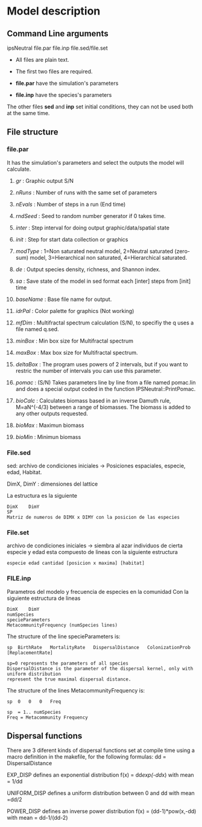 # Model description

## Command Line arguments 

ipsNeutral file.par file.inp file.sed/file.set

- All files are plain text. 
- The first two files are required.

- **file.par** have the simulation's parameters
- **file.inp** have the species's parameters

The other files **sed** and **inp** set initial conditions, they can not be used both at the same time.

## File structure

### file.par

It has the simulation's parameters and select the outputs the model will calculate.

1. *gr*		: Graphic output S/N

2. *nRuns*		: Number of runs with the same set of parameters

3. *nEvals*		: Number of steps in a run (End time)

4. *rndSeed*	: Seed to random number generator if 0 takes time.

5. *inter*		: Step interval for doing output graphic/data/spatial state

6. *init*		: Step for start data collection or graphics 

7. *modType*	: 1=Non saturated neutral model, 2=Neutral saturated (zero-sum) model, 
	 	3=Hierarchical non saturated, 4=Hierarchical saturated.

8.	*de*		: Output species density, richness, and Shannon index. 

9.	*sa*		: Save state of the model in sed format each [inter] steps from [init] time  

10.	*baseName*	: Base file name for output.

11. *idrPal*	: Color palette for graphics (Not working)

13.	*mfDim* 	: Multifractal spectrum calculation (S/N), to specifiy the q uses a file named q.sed.
		
14. *minBox* 	: Min box size for Multifractal spectrum

15. *maxBox*	: Max box size for Multifractal spectrum.

16.	*deltaBox*	: The program uses powers of 2 intervals, but if you want to restric the number of intervals you can use this parameter.
		
8.	*pomac*		: (S/N) Takes parameters line by line from a file named pomac.lin and does a special output coded in the function IPSNeutral::PrintPomac.

9.	*bioCalc*	: Calculates biomass based in an inverse Damuth rule, M=aN^(-4/3)  between a range of biomasses. The biomass is added to any other outputs requested.

10. *bioMax*	: Maximun biomass

11. *bioMin*	: Minimun biomass 

### File.sed

sed: archivo de condiciones iniciales -> Posiciones espaciales, especie, edad, Habitat.

DimX, DimY	: dimensiones del lattice

La estructura es la siguiente 

	DimX	DimY
	SP
	Matriz de numeros de DIMX x DIMY con la posicion de las especies


### File.set

archivo de condiciones iniciales -> siembra al azar individuos de cierta especie y edad
esta compuesto de lineas con la siguiente estructura

	especie edad cantidad [posicion x maxima] [habitat]
	

### FILE.**inp**

Parametros del modelo y frecuencia de especies en la comunidad
Con la siguiente estructura de lineas

	DimX	DimY
	numSpecies
	specieParameters
	MetacommunityFrequency (numSpecies lines)
	
The structure of the line specieParameters is:

	sp	BirthRate	MortalityRate	DispersalDistance	ColonizationProb	[ReplacementRate]
	
	sp=0 represents the parameters of all species 
	DispersalDistance is the parameter of the dispersal kernel, only with uniform distribution
	represent the true maximal dispersal distance.

The structure of the lines MetacommunityFrequency is:

	sp	0	0	0	Freq
	
	sp  = 1.. numSpecies 
	Freq = Metacommunity Frequency 


	
## Dispersal functions

There are 3 diferent kinds of dispersal functions set at compile time using a macro definition in the makefile, for the following formulas: dd = DispersalDistance

EXP_DISP defines an exponential distribution f(x) = dd*exp(-dd*x) with mean = 1/dd

UNIFORM_DISP defines a uniform distribution between 0 and dd with mean =dd/2

POWER_DISP defines an inverse power distribution f(x) = (dd-1)*pow(x,-dd) with mean = dd-1/(dd-2)
  

